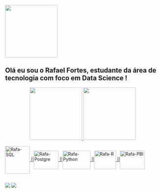 <!--
### Hi there 👋


**rafael-fortes512/rafael-fortes512** is a ✨ _special_ ✨ repository because its `README.md` (this file) appears on your GitHub profile.

Here are some ideas to get you started:

- 🔭 I’m currently working on ...
- 🌱 I’m currently learning ...
- 👯 I’m looking to collaborate on ...
- 🤔 I’m looking for help with ...
- 💬 Ask me about ...
- 📫 How to reach me: ...
- 😄 Pronouns: ...
- ⚡ Fun fact: ...
-->
<div>
   <img height="170em" src="https://www.canva.com/design/DAEwrEFTKq8/HBv7qyykXlEkCjGn_d_7ZQ/edit#"/>
</div>

## Olá eu sou o Rafael Fortes, estudante da área de tecnologia com foco em Data Science !
<div align="center">
  <a href="https://github.com/rafael-fortes512">
  <img height="170em" src="https://github-readme-stats.vercel.app/api?username=rafael-fortes512&show_icons=true&theme=nightowl&include_all_commits=true&count_private=true"/>
  <img height="170em" src="https://github-readme-stats.vercel.app/api/top-langs/?username=rafael-fortes512&layout=compact&langs_count=7&theme=nightowl"/>
</div>
<div style="display: inline_block"><br>
  <img align="center" alt="Rafa-SQL" height="90" width="80" src="https://cdn.jsdelivr.net/gh/devicons/devicon/icons/mysql/mysql-original-wordmark.svg" />
  ||<img align="center" alt="Rafa-Postgre" height="60" width="80" src="https://cdn.jsdelivr.net/gh/devicons/devicon/icons/postgresql/postgresql-original-wordmark.svg" />
  ||<img align="center" alt="Rafa-Python" height="60" width="90" src="https://cdn.jsdelivr.net/gh/devicons/devicon/icons/python/python-original-wordmark.svg" />
  ||<img align="center" alt="Rafa-R" height="60" width="70" src="https://cdn.jsdelivr.net/gh/devicons/devicon/icons/r/r-original.svg" />
  ||<img align="center" alt="Rafa-PBI" height="60" width="80" src="https://e7.pngegg.com/pngimages/327/384/png-clipart-power-bi-business-intelligence-microsoft-azure-microsoft-dynamics-cloud-computing-cloud-computing-angle-text.png" />
  
 <!-- <img align="right" alt="Rafa-pic" height="150" style="border-radius:50px;" src="https://media.discordapp.net/attachments/639956127056134178/890373478988013628/Publicacoes_Instagram_1_1.png?width=676&height=676">
-->
</div>
  
  ##
 
<div> 
  <a href = "mailto:rafael.ferreira.fortes92@gmail.com"><img src="https://img.shields.io/badge/-Gmail-%23333?style=for-the-badge&logo=gmail&logoColor=white" target="_blank"></a>
  <a href="https://www.linkedin.com/in/rafaelfortes-url/" target="_blank"><img src="https://img.shields.io/badge/-LinkedIn-%230077B5?style=for-the-badge&logo=linkedin&logoColor=white" target="_blank"></a> 

<!--  ![Snake animation](https://github.com/rafaballerini/rafaballerini/blob/output/github-contribution-grid-snake.svg)
 -->
</div>
